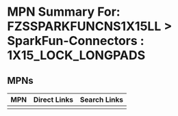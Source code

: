 



# MPN Summary For: FZSSPARKFUNCNS1X15LL > SparkFun-Connectors : 1X15_LOCK_LONGPADS

## MPNs
  

|MPN|Direct Links|Search Links|
| :--- | :--- | :--- |
||||
